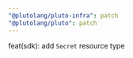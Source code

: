 ```yaml
---
"@plutolang/pluto-infra": patch
"@plutolang/pluto": patch
---
```


feat(sdk): add `Secret` resource type
